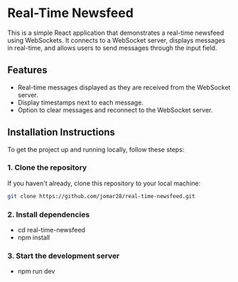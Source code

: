 # Real-Time Newsfeed

This is a simple React application that demonstrates a real-time newsfeed using WebSockets. It connects to a WebSocket server, displays messages in real-time, and allows users to send messages through the input field.

## Features
- Real-time messages displayed as they are received from the WebSocket server.
- Display timestamps next to each message.
- Option to clear messages and reconnect to the WebSocket server.

## Installation Instructions

To get the project up and running locally, follow these steps:

### 1. Clone the repository

If you haven't already, clone this repository to your local machine:

```bash
git clone https://github.com/jomar28/real-time-newsfeed.git
```

### 2. Install dependencies
- cd real-time-newsfeed
- npm install

### 3. Start the development server
- npm run dev
